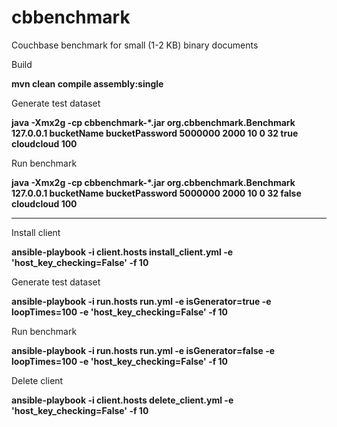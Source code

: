 # cbbenchmark

Couchbase benchmark for small (1-2 KB) binary documents

Build 

 **mvn clean compile assembly:single**

Generate test dataset

  **java -Xmx2g -cp cbbenchmark-*.jar org.cbbenchmark.Benchmark 127.0.0.1 bucketName bucketPassword 5000000 2000 10 0 32 true cloudcloud 100**

Run benchmark

  **java -Xmx2g -cp cbbenchmark-*.jar org.cbbenchmark.Benchmark 127.0.0.1 bucketName bucketPassword 5000000 2000 10 0 32 false cloudcloud 100**
  
---

Install client

  **ansible-playbook -i client.hosts install_client.yml -e 'host_key_checking=False' -f 10**

Generate test dataset

  **ansible-playbook -i run.hosts run.yml -e isGenerator=true -e loopTimes=100 -e 'host_key_checking=False' -f 10**
  
Run benchmark

  **ansible-playbook -i run.hosts run.yml -e isGenerator=false -e loopTimes=100 -e 'host_key_checking=False' -f 10**
  
Delete client
  
  **ansible-playbook -i client.hosts delete_client.yml -e 'host_key_checking=False' -f 10**
